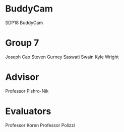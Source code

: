# BuddyCam
SDP18 BuddyCam

# Group 7
Joseph Cao
Steven Gurney
Saswati Swain
Kyle Wright

# Advisor
Professor Pishro-Nik

# Evaluators
Professor Koren
Professor Polizzi

